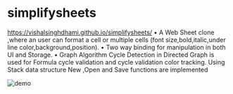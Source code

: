 # simplifysheets
https://vishalsinghdhami.github.io/simplifysheets/ • A Web Sheet clone ,where an user can format a cell or multiple cells (font size,bold,italic,under line color,background,position). • Two way binding for manipulation in both UI and Storage. • Graph Algorithm Cycle Detection in Directed Graph is used for Formula cycle validation and cycle validation color tracking. Using Stack data structure New ,Open and Save functions are implemented

![demo](https://user-images.githubusercontent.com/83884792/207397828-13726d59-8876-48bb-84ce-64611d018821.png)
